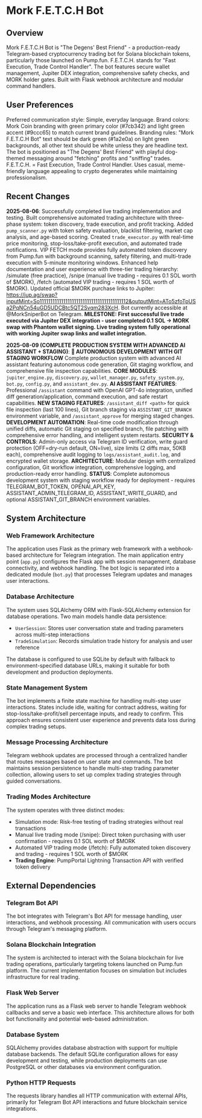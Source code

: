 # Mork F.E.T.C.H Bot

## Overview

Mork F.E.T.C.H Bot is "The Degens' Best Friend" - a production-ready Telegram-based cryptocurrency trading bot for Solana blockchain tokens, particularly those launched on Pump.fun. F.E.T.C.H. stands for "Fast Execution, Trade Control Handler". The bot features secure wallet management, Jupiter DEX integration, comprehensive safety checks, and MORK holder gates. Built with Flask webhook architecture and modular command handlers.

## User Preferences

Preferred communication style: Simple, everyday language.
Brand colors: Mork Coin branding with green primary color (#7cb342) and light green accent (#9ccc65) to match current brand guidelines.
Branding rules: "Mork F.E.T.C.H Bot" text should be dark green (#1a2e0a) on light green backgrounds, all other text should be white unless they are headline text. The bot is positioned as "The Degens' Best Friend" with playful dog-themed messaging around "fetching" profits and "sniffing" trades. F.E.T.C.H. = Fast Execution, Trade Control Handler. Uses casual, meme-friendly language appealing to crypto degenerates while maintaining professionalism.

## Recent Changes

**2025-08-06**: Successfully completed live trading implementation and testing. Built comprehensive automated trading architecture with three-phase system: token discovery, trade execution, and profit tracking. Added `pump_scanner.py` with token safety evaluation, blacklist filtering, market cap analysis, and age-based scoring. Created `trade_executor.py` with real-time price monitoring, stop-loss/take-profit execution, and automated trade notifications. VIP FETCH mode provides fully automated token discovery from Pump.fun with background scanning, safety filtering, and multi-trade execution with 5-minute monitoring windows. Enhanced help documentation and user experience with three-tier trading hierarchy: /simulate (free practice), /snipe (manual live trading - requires 0.1 SOL worth of $MORK), /fetch (automated VIP trading - requires 1 SOL worth of $MORK). Updated official $MORK purchase links to Jupiter: https://jup.ag/swap?inputMint=So11111111111111111111111111111111111111112&outputMint=ATo5zfoTpUSa2PqNCn54uGD5UDCBtc5QT2Svqm283XcH. Bot currently accessible at @MorkSniperBot on Telegram. **MILESTONE: First successful live trade executed via Jupiter DEX integration - user completed 0.1 SOL → MORK swap with Phantom wallet signing. Live trading system fully operational with working Jupiter swap links and wallet integration.**

**2025-08-09 (COMPLETE PRODUCTION SYSTEM WITH ADVANCED AI ASSISTANT + STAGING)**: **🤖 AUTONOMOUS DEVELOPMENT WITH GIT STAGING WORKFLOW** Complete production system with advanced AI assistant featuring autonomous code generation, Git staging workflow, and comprehensive file inspection capabilities. **CORE MODULES**: `jupiter_engine.py`, `discovery.py`, `wallet_manager.py`, `safety_system.py`, `bot.py`, `config.py`, and `assistant_dev.py`. **AI ASSISTANT FEATURES**: Professional `/assistant` command with OpenAI GPT-4o integration, unified diff generation/application, command execution, and safe restart capabilities. **NEW STAGING FEATURES**: `/assistant_diff <path>` for quick file inspection (last 100 lines), Git branch staging via `ASSISTANT_GIT_BRANCH` environment variable, and `/assistant_approve` for merging staged changes. **DEVELOPMENT AUTOMATION**: Real-time code modification through unified diffs, automatic Git staging on specified branch, file patching with comprehensive error handling, and intelligent system restarts. **SECURITY & CONTROLS**: Admin-only access via Telegram ID verification, write guard protection (OFF=dry-run default, ON=live), size limits (2 diffs max, 50KB each), comprehensive audit logging to `logs/assistant_audit.log`, and encrypted wallet storage. **ARCHITECTURE**: Modular design with centralized configuration, Git workflow integration, comprehensive logging, and production-ready error handling. **STATUS**: Complete autonomous development system with staging workflow ready for deployment - requires TELEGRAM_BOT_TOKEN, OPENAI_API_KEY, ASSISTANT_ADMIN_TELEGRAM_ID, ASSISTANT_WRITE_GUARD, and optional ASSISTANT_GIT_BRANCH environment variables.

## System Architecture

### Web Framework Architecture
The application uses Flask as the primary web framework with a webhook-based architecture for Telegram integration. The main application entry point (`app.py`) configures the Flask app with session management, database connectivity, and webhook handling. The bot logic is separated into a dedicated module (`bot.py`) that processes Telegram updates and manages user interactions.

### Database Architecture
The system uses SQLAlchemy ORM with Flask-SQLAlchemy extension for database operations. Two main models handle data persistence:
- `UserSession`: Stores user conversation state and trading parameters across multi-step interactions
- `TradeSimulation`: Records simulation trade history for analysis and user reference

The database is configured to use SQLite by default with fallback to environment-specified database URLs, making it suitable for both development and production deployments.

### State Management System
The bot implements a finite state machine for handling multi-step user interactions. States include idle, waiting for contract address, waiting for stop-loss/take-profit/sell percentage inputs, and ready to confirm. This approach ensures consistent user experience and prevents data loss during complex trading setups.

### Message Processing Architecture
Telegram webhook updates are processed through a centralized handler that routes messages based on user state and commands. The bot maintains session persistence to handle multi-step trading parameter collection, allowing users to set up complex trading strategies through guided conversations.

### Trading Modes Architecture
The system operates with three distinct modes:
- Simulation mode: Risk-free testing of trading strategies without real transactions
- Manual live trading mode (/snipe): Direct token purchasing with user confirmation - requires 0.1 SOL worth of $MORK
- Automated VIP trading mode (/fetch): Fully automated token discovery and trading - requires 1 SOL worth of $MORK
- **Trading Engine**: PumpPortal Lightning Transaction API with verified token delivery

## External Dependencies

### Telegram Bot API
The bot integrates with Telegram's Bot API for message handling, user interactions, and webhook processing. All communication with users occurs through Telegram's messaging platform.

### Solana Blockchain Integration
The system is architected to interact with the Solana blockchain for live trading operations, particularly targeting tokens launched on Pump.fun platform. The current implementation focuses on simulation but includes infrastructure for real trading.

### Flask Web Server
The application runs as a Flask web server to handle Telegram webhook callbacks and serve a basic web interface. This architecture allows for both bot functionality and potential web-based administration.

### Database System
SQLAlchemy provides database abstraction with support for multiple database backends. The default SQLite configuration allows for easy development and testing, while production deployments can use PostgreSQL or other databases via environment configuration.

### Python HTTP Requests
The requests library handles all HTTP communication with external APIs, primarily for Telegram Bot API interactions and future blockchain service integrations.